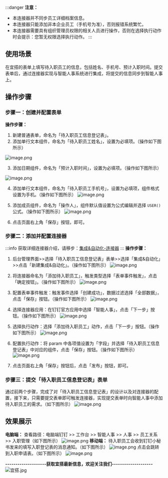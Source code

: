 :::danger
**注意：**

- 本连接器并不同步员工详细档案信息。
- 本连接器只能添加非本企业员工（手机号为准），否则报错系统繁忙。
- 本连接器需要具有组织管理员权限的相关人员进行操作，否则在选择执行动作时会提示：您暂无权限选择执行动作。
:::
## 使用场景
在宜搭的表单上填写待入职员工的信息，包括姓名、手机号、预计入职时间。提交表单后，通过连接器实现与智能人事系统进行集成，将提交的信息同步到智能人事上。
## 操作步骤
### 步骤一：创建并配置表单
**操作步骤：**

1. 新建普通表单，命名为「待入职员工信息登记表」。
1. 添加单行文本组件，命名为「待入职员工姓名」，设置为必填项。（操作如下图所示）

![image.png](https://img.alicdn.com/imgextra/i2/O1CN01kNG26s1YJRzSYmEmM_!!6000000003038-2-tps-1919-893.png)
​


3. 添加日期组件，命名为「预计入职时间」，设置为必填项。（操作如下图所示）

![image.png](https://img.alicdn.com/imgextra/i1/O1CN01UrkmO31QOTPUiJPOs_!!6000000001966-2-tps-1914-898.png)
​


4. 添加单行文本组件，命名为「待入职员工手机号」，设置为必填项，组件格式设置为手机。（操作如下图所示）
![image.png](https://img.alicdn.com/imgextra/i1/O1CN01jlde0R1FmKGKA6ITr_!!6000000000529-2-tps-1918-892.png)
​


5. 添加成员组件，命名为「操作人」，组件默认值设置为公式编辑并选择 `USER()` 公式。（操作如下图所示）
![image.png](https://img.alicdn.com/imgextra/i3/O1CN01T6SrOh1gvwCS4jbv2_!!6000000004205-2-tps-1917-896.png)
​


6. 点击页面右上角「保存」按钮，即可。
### 步骤二：添加并配置连接器
:::info
获取详细连接器介绍，请移步：[集成&自动化-连接器](https://www.yuque.com/yida/support/zevvr1?view=doc_embed)
:::
**操作步骤：**

1. 后台管理界面>>选择「待入职员工信息登记表」表单>>选择「集成&自动化」>>点击「新建集成&自动化」。（操作如下图所示）
![image.png](https://img.alicdn.com/imgextra/i1/O1CN01oM3DVy1pwF0IhaI2r_!!6000000005424-2-tps-1904-887.png)
​


2. 将连接器命名为「添加待入职员工」，触发类型选择「表单事件触发」，点击「确定按钮」。（操作如下图所示）
![image.png](https://img.alicdn.com/imgextra/i1/O1CN01He7uKR1rTxmfFdFp1_!!6000000005633-2-tps-1916-884.png)
​


3. 配置表单事件触发：触发事件选择「创建成功」，数据过滤选择「全部数据」，点击「保存」按钮。（操作如下图所示）
![image.png](https://img.alicdn.com/imgextra/i4/O1CN01leThUT27kwJVmWMcA_!!6000000007836-2-tps-1920-950.png)
​


4. 选择连接器应用：在钉钉官方应用中选择「智能人事」，点击「下一步」按钮。（操作如下图所示）
![image.png](https://img.alicdn.com/imgextra/i4/O1CN01fAjqYg1hVf5tccnlZ_!!6000000004283-2-tps-1920-950.png)
​


5. 选择执行动作：选择「添加待入职员工」动作，点击「下一步」按钮。（操作如下图所示）
![image.png](https://img.alicdn.com/imgextra/i2/O1CN01fNE1BB1r0C2KzM9WT_!!6000000005568-2-tps-1920-948.png)
​


6. 配置执行动作：将 param 中各项值设置为「字段」并选择「待入职员工信息登记表」中对应的组件，点击「保存」按钮。（操作如下图所示）
![image.png](https://img.alicdn.com/imgextra/i3/O1CN01fMMVVW1D2PJxF4qCv_!!6000000000158-2-tps-1920-950.png)
​


7. 点击页面右上角「保存」按钮后，点击「发布」按钮，即可。
### 步骤三：提交「待入职员工信息登记表」表单
通过前两个步骤，完成了对「待入职员工信息登记表」的设计以及对连接器的配置，接下来，只需要提交表单即可触发连接器，实现提交表单时向智能人事中添加待入职员工的需求。（如下图所示）
![image.png](https://img.alicdn.com/imgextra/i1/O1CN01phPhzv1o0hdGT1qgE_!!6000000005163-2-tps-1920-951.png)
## 效果展示
**电脑端：**
查看路径：电脑端钉钉 >> 工作台 >> 智能人事 >> 人事 >> 员工关系 >> 入职管理（如下图所示）
![image.png](https://img.alicdn.com/imgextra/i1/O1CN01AYTEv01PwXFSWGtdp_!!6000000001905-2-tps-1920-1039.png)
**移动端：**
待入职员工会收到钉钉小秘书发来的填写入职登记表的消息通知。（如下图所示）
![image.png](https://img.alicdn.com/imgextra/i4/O1CN01kP1Lvn1zxI4UCM2wz_!!6000000006780-2-tps-462-963.png)
点击会跳转到入职申请表。（如下图所示）
![image.png](https://img.alicdn.com/imgextra/i2/O1CN01wU5Jo31uoyo0myp6m_!!6000000006085-2-tps-450-926.png)


**--------------------获取宜搭最新信息，欢迎关注我们--------------------**
![宜搭.jpg](https://img.alicdn.com/imgextra/i4/O1CN012bGuj21tYf4rMahxw_!!6000000005914-0-tps-1800-1012.jpg)